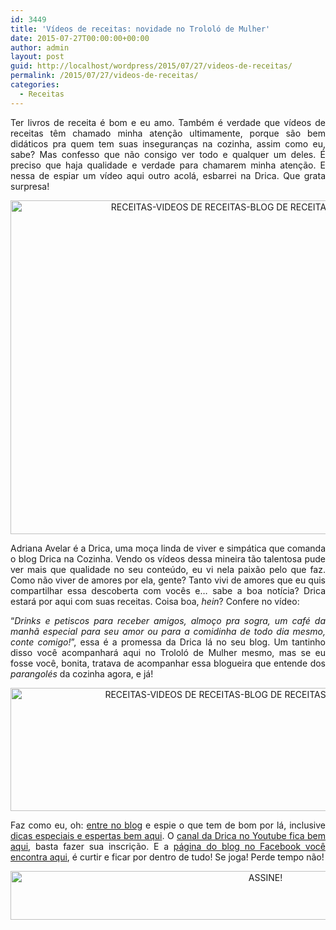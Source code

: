 ```yaml
---
id: 3449
title: 'Vídeos de receitas: novidade no Trololó de Mulher'
date: 2015-07-27T00:00:00+00:00
author: admin
layout: post
guid: http://localhost/wordpress/2015/07/27/videos-de-receitas/
permalink: /2015/07/27/videos-de-receitas/
categories:
  - Receitas
---
```

<p align="justify">
  Ter livros de receita é bom e eu amo. Também é verdade que vídeos de receitas têm chamado minha atenção ultimamente, porque são bem didáticos pra quem tem suas inseguranças na cozinha, assim como eu, sabe? Mas confesso que não consigo ver todo e qualquer um deles. É preciso que haja qualidade e verdade para chamarem minha atenção. E nessa de espiar um vídeo aqui outro acolá, esbarrei na Drica. Que grata surpresa!
</p>

<p align="center">
  <a href="http://www.trololodemulher.com.br/blog/wp-content/uploads/2015/07/RECEITAS-VIDEOS-DE-RECEITAS-BLOG-DE-RECEITAS-DRICA-NA-COZINHA.jpg"><img class="alignnone size-full wp-image-11145" src="http://www.trololodemulher.com.br/blog/wp-content/uploads/2015/07/RECEITAS-VIDEOS-DE-RECEITAS-BLOG-DE-RECEITAS-DRICA-NA-COZINHA.jpg" alt="RECEITAS-VIDEOS DE RECEITAS-BLOG DE RECEITAS-DRICA NA COZINHA" width="800" height="534" /></a>
</p>

<p align="justify">
  Adriana Avelar é a Drica, uma moça linda de viver e simpática que comanda o blog Drica na Cozinha. Vendo os vídeos dessa mineira tão talentosa pude ver mais que qualidade no seu conteúdo, eu vi nela paixão pelo que faz. Como não viver de amores por ela, gente? Tanto vivi de amores que eu quis compartilhar essa descoberta com vocês e… sabe a boa notícia? Drica estará por aqui com suas receitas. Coisa boa, <em>hein</em>? Confere no vídeo:
</p>

<p align="center">
</p>

<p align="justify">
  “<em>Drinks e petiscos para receber amigos, almoço pra sogra, um café da manhã especial para seu amor ou para a comidinha de todo dia mesmo, conte comigo!</em>”, essa é a promessa da Drica lá no seu blog. Um tantinho disso você acompanhará aqui no Trololó de Mulher mesmo, mas se eu fosse você, bonita, tratava de acompanhar essa blogueira que entende dos <em>parangolés</em> da cozinha agora, e já!
</p>

<p align="center">
  <a href="http://www.trololodemulher.com.br/blog/wp-content/uploads/2015/07/RECEITAS-VIDEOS-DE-RECEITAS-BLOG-DE-RECEITAS-DRICA-NA-COZINHA2.jpg"><img class="alignnone size-full wp-image-11146" src="http://www.trololodemulher.com.br/blog/wp-content/uploads/2015/07/RECEITAS-VIDEOS-DE-RECEITAS-BLOG-DE-RECEITAS-DRICA-NA-COZINHA2.jpg" alt="RECEITAS-VIDEOS DE RECEITAS-BLOG DE RECEITAS-DRICA NA COZINHA[2]" width="800" height="197" /></a>
</p>

<p align="justify">
  Faz como eu, oh: <a href="http://www.dricanacozinha.com.br/" target="_blank">entre no blog</a> e espie o que tem de bom por lá, inclusive <a href="http://www.dricanacozinha.com.br/dicas/" target="_blank">dicas especiais e espertas bem aqui</a>. O <a href="https://www.youtube.com/channel/UC1mIECRirlkQIq0aqAsOk_A" target="_blank">canal da Drica no Youtube fica bem aqui</a>, basta fazer sua inscrição. E a <a href="https://www.facebook.com/dricanacozinha/timeline" target="_blank">página do blog no Facebook você encontra aqui</a>, é curtir e ficar por dentro de tudo! Se joga! Perde tempo não!
</p>

<p align="center">
  <a href="http://feedburner.google.com/fb/a/mailverify?uri=blogBichaFemea&loc=en_US" target="_blank"><img class="alignnone size-full wp-image-10439" src="http://www.trololodemulher.com.br/blog/wp-content/uploads/2014/09/ASSINE.png" alt="ASSINE!" width="800" height="78" /></a>
</p>

<p align="justify">